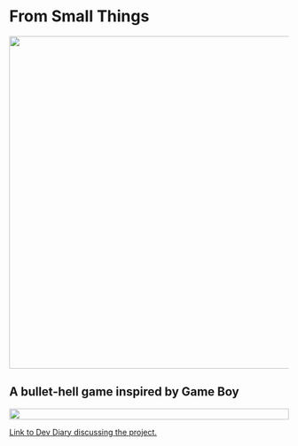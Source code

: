 # From Small Things
<p align="center">
  <img width="600px" src="https://darumadevdiaryhome.files.wordpress.com/2021/06/sketch1622978790285.png">
</p>

## A bullet-hell game inspired by Game Boy 

<div align="center" style="display:flex">
  <img width="100%" src="https://darumadevdiaryhome.files.wordpress.com/2021/06/combos.gif" />
</div>

<a href="https://darumadevdiary.home.blog/2021/06/06/born-this-way/">Link to Dev Diary discussing the project.</a>
